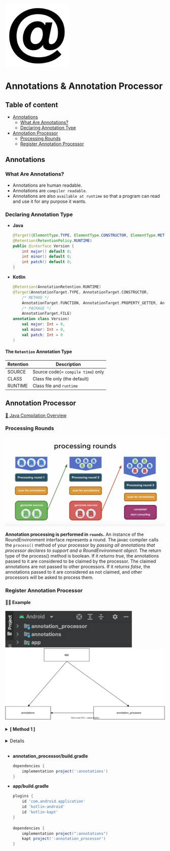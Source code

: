 <img src="./img/annotation-icon.png"  width="200">

# Annotations & Annotation Processor

## Table of content

- [Annotations](#annotations)
  - [What Are Annotations?](#what-are-annotations)
  - [Declaring Annotation Type](#declaring-annotation-type)
- [Annotation Processor](#annotation-processor)
  - [Processing Rounds](#processing-rounds)
  - [Register Annotation Processor](#register-annotation-processor)

## <a id="annotations"> Annotations

### <a id="what-are-annotations"> What Are Annotations?
- Annotations are human readable.
- Annotations are `compiler readable`.
- Annotations are also `available at runtime` so that a program can read and use it for any purpose it wants.

### <a id="declaring-annotation-type"> Declaring Annotation Type

- **Java**
  ```java
  @Target({ElementType.TYPE, ElementType.CONSTRUCTOR, ElementType.METHOD, ElementType.PACKAGE})
  @Retention(RetentionPolicy.RUNTIME)
  public @interface Version {
      int major() default 0;
      int minor() default 0;
      int patch() default 0;
  }
  ```
- **Kotlin**
  ```kotlin
  @Retention(AnnotationRetention.RUNTIME)
  @Target(AnnotationTarget.TYPE, AnnotationTarget.CONSTRUCTOR,
      /* METHOD */
      AnnotationTarget.FUNCTION, AnnotationTarget.PROPERTY_GETTER, AnnotationTarget.PROPERTY_SETTER,
      /* PACKAGE */
      AnnotationTarget.FILE)
  annotation class Version(
      val major: Int = 0,
      val minor: Int = 0,
      val patch: Int = 0
  )
  ```
  
#### The `Retention` Annotation Type

| Retention | Description |
| --- | --- |
| SOURCE | Source code(= `compile time`) only |
| CLASS | Class file only (the default) |
| RUNTIME | Class file and `runtime` |


## <a id="annotation-processor"> Annotation Processor

[:bookmark_tabs: Java Compilation Overview](https://openjdk.org/groups/compiler/doc/compilation-overview/index.html)

### <a id="processing-rounds"> Processing Rounds

<img src="./img/processing-rounds.png"  width="600">

**Annotation processing is performed in `rounds`.** 
An instance of the RoundEnvironment interface represents a round.
The javac compiler calls the `process()` method of your processor by *passing all annotations that processor declares to support and a RoundEnvironment object*.
The return type of the process() method is boolean.
If it *returns true*, the annotations passed to it are considered to be claimed by the processor. 
The claimed annotations are not passed to other processors.
If it *returns false*, the annotations passed to it are considered as not claimed, and other processors will be asked to process them.

### <a id="register-annotation-processor"> Register Annotation Processor

#### :running_woman: Example
<img src="./ScreenShots/register_annotation_processor_1.png"  width="400">
<img src="./drawio/annotation-dependencies.svg"  width="600">

#### <!-- [ Method 1 ] -->
<details>
<summary><b>[ Method 1 ]</b></summary>

- `annotation_processor 모듈 레벨`에 아래와 같이 폴더를 생성
  ```
  annotation_processor/src/main/resources/META-INF/services
  ```

- 해당 위치에 아래와 같이 파일을 생성
  ```
  javax.annotation.processing.Processor
  ```

- 생성된 파일에 프로세서를 등록한다. (개 행으로 구분)
  ```
  com.example.annotation_processor.java.VersionProcessor
  ```

</details>

#### <!-- [ Method 2 ] -->
<details>
<summary><b>[ Method 2 ]</b></summary>

- annotation_processor/build.gradle
     
  ```groovy
  dependencies {
      implementation 'com.google.auto.service:auto-service:1.0'
      annotationProcessor 'com.google.auto.service:auto-service:1.0'
  }
  ```

- Annotation Processor Class
     
  ```java
  import com.google.auto.service.AutoService;
  import javax.annotation.processing.AbstractProcessor;
  import javax.annotation.processing.Processor;

  @AutoService(Processor.class)
  public class VersionProcessor extends AbstractProcessor {
  ```

</details><br/>

- **annotation_processor/build.gradle**
  ```groovy
  dependencies {
      implementation project(':annotations')
  }
  ```

- **app/build.gradle**
  ```groovy
  plugins {
      id 'com.android.application'
      id 'kotlin-android'
      id 'kotlin-kapt'
  }
  
  dependencies {
      implementation project(":annotations")
      kapt project(':annotation_processor')
  }
  ```